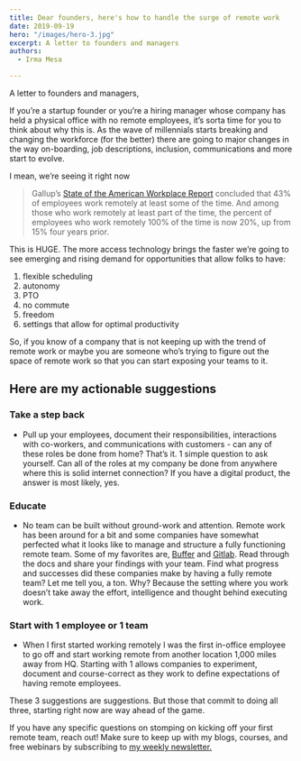```yaml
---
title: Dear founders, here's how to handle the surge of remote work
date: 2019-09-19
hero: "/images/hero-3.jpg"
excerpt: A letter to founders and managers
authors:
  - Irma Mesa

---
```


A letter to founders and managers,

If you’re a startup founder or you’re a hiring manager whose company has held a physical office with no remote employees, it’s sorta time for you to think about why this is. As the wave of millennials starts breaking and changing the workforce (for the better) there are going to major changes in the way on-boarding, job descriptions, inclusion, communications and more start to evolve.

I mean, we’re seeing it right now

> Gallup’s [State of the American Workplace Report](https://www.gallup.com/workplace/238085/state-american-workplace-report-2017.aspx) concluded that 43% of employees work remotely at least some of the time. And among those who work remotely at least part of the time, the percent of employees who work remotely 100% of the time is now 20%, up from 15% four years prior.

This is HUGE. The more access technology brings the faster we’re going to see emerging and rising demand for opportunities that allow folks to have:

1. flexible scheduling
2. autonomy
3. PTO
4. no commute
5. freedom
6. settings that allow for optimal productivity

So, if you know of a company that is not keeping up with the trend of remote work or maybe you are someone who’s trying to figure out the space of remote work so that you can start exposing your teams to it.

## Here are my actionable suggestions

### Take a step back

- Pull up your employees, document their responsibilities, interactions with co-workers, and communications with customers - can any of these roles be done from home? That’s it. 1 simple question to ask yourself. Can all of the roles at my company be done from anywhere where this is solid internet connection? If you have a digital product, the answer is most likely, yes.

### Educate

- No team can be built without ground-work and attention. Remote work has been around for a bit and some companies have somewhat perfected what it looks like to manage and structure a fully functioning remote team. Some of my favorites are, [Buffer](https://remote.co/company/buffer/) and [Gitlab](https://about.gitlab.com/company/culture/all-remote/). Read through the docs and share your findings with your team. Find what progress and successes did these companies make by having a fully remote team? Let me tell you, a ton. Why? Because the setting where you work doesn’t take away the effort, intelligence and thought behind executing work.

### Start with 1 employee or 1 team

- When I first started working remotely I was the first in-office employee to go off and start working remote from another location 1,000 miles away from HQ. Starting with 1 allows companies to experiment, document and course-correct as they work to define expectations of having remote employees.

These 3 suggestions are suggestions. But those that commit to doing all three, starting right now are way ahead of the game.

If you have any specific questions on stomping on kicking off your first remote team, reach out! Make sure to keep up with my blogs, courses, and free webinars by subscribing to [my weekly newsletter.](https://theremotenewbie.substack.com)
